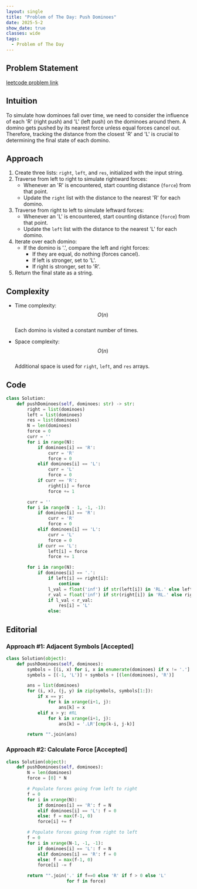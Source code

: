 ```yaml
---
layout: single
title: "Problem of The Day: Push Dominoes"
date: 2025-5-2
show_date: true
classes: wide
tags:
  - Problem of The Day
---
```


## Problem Statement

[leetcode problem link](https://leetcode.com/problems/push-dominoes/?envType=daily-question&envId=2025-05-02)

## Intuition

To simulate how dominoes fall over time, we need to consider the influence of each 'R' (right push) and 'L' (left push) on the dominoes around them. A domino gets pushed by its nearest force unless equal forces cancel out. Therefore, tracking the distance from the closest 'R' and 'L' is crucial to determining the final state of each domino.

## Approach

1. Create three lists: `right`, `left`, and `res`, initialized with the input string.
2. Traverse from left to right to simulate rightward forces:
   - Whenever an 'R' is encountered, start counting distance (`force`) from that point.
   - Update the `right` list with the distance to the nearest 'R' for each domino.
3. Traverse from right to left to simulate leftward forces:
   - Whenever an 'L' is encountered, start counting distance (`force`) from that point.
   - Update the `left` list with the distance to the nearest 'L' for each domino.
4. Iterate over each domino:
   - If the domino is '.', compare the left and right forces:
     - If they are equal, do nothing (forces cancel).
     - If left is stronger, set to 'L'.
     - If right is stronger, set to 'R'.
5. Return the final state as a string.

## Complexity

- Time complexity:  
  $$O(n)$$  
  Each domino is visited a constant number of times.

- Space complexity:  
  $$O(n)$$  
  Additional space is used for `right`, `left`, and `res` arrays.

## Code

```python
class Solution:
    def pushDominoes(self, dominoes: str) -> str:
        right = list(dominoes)
        left = list(dominoes)
        res = list(dominoes)
        N = len(dominoes)
        force = 0
        curr = ''
        for i in range(N):
            if dominoes[i] == 'R':
                curr = 'R'
                force = 0
            elif dominoes[i] == 'L':
                curr = 'L'
                force = 0
            if curr == 'R':
                right[i] = force
                force += 1

        curr = ''
        for i in range(N - 1, -1, -1):
            if dominoes[i] == 'R':
                curr = 'R'
                force = 0
            elif dominoes[i] == 'L':
                curr = 'L'
                force = 0
            if curr == 'L':
                left[i] = force
                force += 1

        for i in range(N):
            if dominoes[i] == '.':
                if left[i] == right[i]:
                    continue
                l_val = float('inf') if str(left[i]) in 'RL.' else left[i]
                r_val = float('inf') if str(right[i]) in 'RL.' else right[i]
                if l_val < r_val:
                    res[i] = 'L'
                else:

```

## Editorial

### Approach #1: Adjacent Symbols [Accepted]

```python
class Solution(object):
    def pushDominoes(self, dominoes):
        symbols = [(i, x) for i, x in enumerate(dominoes) if x != '.']
        symbols = [(-1, 'L')] + symbols + [(len(dominoes), 'R')]

        ans = list(dominoes)
        for (i, x), (j, y) in zip(symbols, symbols[1:]):
            if x == y:
                for k in xrange(i+1, j):
                    ans[k] = x
            elif x > y: #RL
                for k in xrange(i+1, j):
                    ans[k] = '.LR'[cmp(k-i, j-k)]

        return "".join(ans)
```

### Approach #2: Calculate Force [Accepted]

```python
class Solution(object):
    def pushDominoes(self, dominoes):
        N = len(dominoes)
        force = [0] * N

        # Populate forces going from left to right
        f = 0
        for i in xrange(N):
            if dominoes[i] == 'R': f = N
            elif dominoes[i] == 'L': f = 0
            else: f = max(f-1, 0)
            force[i] += f

        # Populate forces going from right to left
        f = 0
        for i in xrange(N-1, -1, -1):
            if dominoes[i] == 'L': f = N
            elif dominoes[i] == 'R': f = 0
            else: f = max(f-1, 0)
            force[i] -= f

        return "".join('.' if f==0 else 'R' if f > 0 else 'L'
                       for f in force)
```
